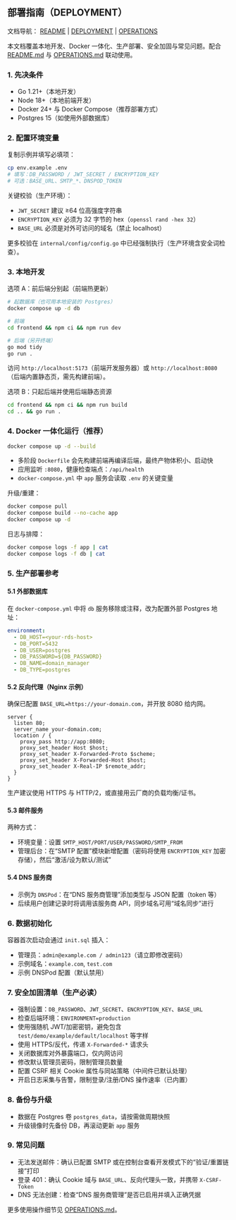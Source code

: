 ## 部署指南（DEPLOYMENT）

文档导航： [README](README.md) | [DEPLOYMENT](DEPLOYMENT.md) | [OPERATIONS](OPERATIONS.md)

本文档覆盖本地开发、Docker 一体化、生产部署、安全加固与常见问题。配合 [README.md](README.md) 与 [OPERATIONS.md](OPERATIONS.md) 联动使用。

### 1. 先决条件

- Go 1.21+（本地开发）
- Node 18+（本地前端开发）
- Docker 24+ 与 Docker Compose（推荐部署方式）
- Postgres 15（如使用外部数据库）

### 2. 配置环境变量

复制示例并填写必填项：

```bash
cp env.example .env
# 填写：DB_PASSWORD / JWT_SECRET / ENCRYPTION_KEY
# 可选：BASE_URL、SMTP_*、DNSPOD_TOKEN
```

关键校验（生产环境）：

- `JWT_SECRET` 建议 ≥64 位高强度字符串
- `ENCRYPTION_KEY` 必须为 32 字节的 hex（`openssl rand -hex 32`）
- `BASE_URL` 必须是对外可访问的域名（禁止 localhost）

更多校验在 `internal/config/config.go` 中已经强制执行（生产环境含安全词检查）。

### 3. 本地开发

选项 A：前后端分别起（前端热更新）

```bash
# 起数据库（也可用本地安装的 Postgres）
docker compose up -d db

# 前端
cd frontend && npm ci && npm run dev

# 后端（另开终端）
go mod tidy
go run .
```

访问 `http://localhost:5173`（前端开发服务器）或 `http://localhost:8080`（后端内置静态页，需先构建前端）。

选项 B：只起后端并使用后端静态资源

```bash
cd frontend && npm ci && npm run build
cd .. && go run .
```

### 4. Docker 一体化运行（推荐）

```bash
docker compose up -d --build
```

- 多阶段 `Dockerfile` 会先构建前端再编译后端，最终产物体积小、启动快
- 应用监听 `:8080`，健康检查端点：`/api/health`
- `docker-compose.yml` 中 `app` 服务会读取 `.env` 的关键变量

升级/重建：

```bash
docker compose pull
docker compose build --no-cache app
docker compose up -d
```

日志与排障：

```bash
docker compose logs -f app | cat
docker compose logs -f db | cat
```

### 5. 生产部署参考

#### 5.1 外部数据库

在 `docker-compose.yml` 中将 `db` 服务移除或注释，改为配置外部 Postgres 地址：

```yaml
environment:
  - DB_HOST=<your-rds-host>
  - DB_PORT=5432
  - DB_USER=postgres
  - DB_PASSWORD=${DB_PASSWORD}
  - DB_NAME=domain_manager
  - DB_TYPE=postgres
```

#### 5.2 反向代理（Nginx 示例）

确保已配置 `BASE_URL=https://your-domain.com`，并开放 8080 给内网。

```nginx
server {
  listen 80;
  server_name your-domain.com;
  location / {
    proxy_pass http://app:8080;
    proxy_set_header Host $host;
    proxy_set_header X-Forwarded-Proto $scheme;
    proxy_set_header X-Forwarded-Host $host;
    proxy_set_header X-Real-IP $remote_addr;
  }
}
```

生产建议使用 HTTPS 与 HTTP/2，或直接用云厂商的负载均衡/证书。

#### 5.3 邮件服务

两种方式：

- 环境变量：设置 `SMTP_HOST/PORT/USER/PASSWORD/SMTP_FROM`
- 管理后台：在“SMTP 配置”模块新增配置（密码将使用 `ENCRYPTION_KEY` 加密存储），然后“激活/设为默认/测试”

#### 5.4 DNS 服务商

- 示例为 `DNSPod`：在“DNS 服务商管理”添加类型与 JSON 配置（token 等）
- 后续用户创建记录时将调用该服务商 API，同步域名可用“域名同步”进行

### 6. 数据初始化

容器首次启动会通过 `init.sql` 插入：

- 管理员：`admin@example.com / admin123`（请立即修改密码）
- 示例域名：`example.com`, `test.com`
- 示例 DNSPod 配置（默认禁用）

### 7. 安全加固清单（生产必读）

- 强制设置：`DB_PASSWORD`、`JWT_SECRET`、`ENCRYPTION_KEY`、`BASE_URL`
- 检查后端环境：`ENVIRONMENT=production`
- 使用强随机 JWT/加密密钥，避免包含 `test/demo/example/default/localhost` 等字样
- 使用 HTTPS/反代，传递 `X-Forwarded-*` 请求头
- 关闭数据库对外暴露端口，仅内网访问
- 修改默认管理员密码，限制管理员数量
- 配置 CSRF 相关 Cookie 属性与同站策略（中间件已默认处理）
- 开启日志采集与告警，限制登录/注册/DNS 操作速率（已内置）

### 8. 备份与升级

- 数据在 Postgres 卷 `postgres_data`，请按需做周期快照
- 升级镜像时先备份 DB，再滚动更新 `app` 服务

### 9. 常见问题

- 无法发送邮件：确认已配置 SMTP 或在控制台查看开发模式下的“验证/重置链接”打印
- 登录 401：确认 Cookie 域与 `BASE_URL`、反向代理头一致，并携带 `X-CSRF-Token`
- DNS 无法创建：检查“DNS 服务商管理”是否已启用并填入正确凭据

更多使用操作细节见 [OPERATIONS.md](OPERATIONS.md)。
